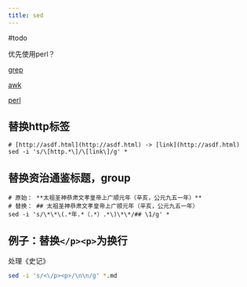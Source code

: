```yaml
---
title: sed
---
```


#todo 

优先使用perl？

[grep](grep.md)

[awk](awk.md)

[perl](perl.md)

## 替换http标签

```shell
# [http://asdf.html](http://asdf.html) -> [link](http://asdf.html)
sed -i 's/\[http.*\]/\[link\]/g' *
```

## 替换资治通鉴标题，group

```shell
# 原始： **太祖圣神恭肃文孝皇帝上广顺元年（辛亥，公元九五一年）**
# 替换： ## 太祖圣神恭肃文孝皇帝上广顺元年（辛亥，公元九五一年）
sed -i 's/\*\*\(.*年.*（.*）.*\)\*\*/## \1/g' *
```

## 例子：替换`</p><p>`为换行

处理《史记》

```bash
sed -i 's/<\/p><p>/\n\n/g' *.md
```